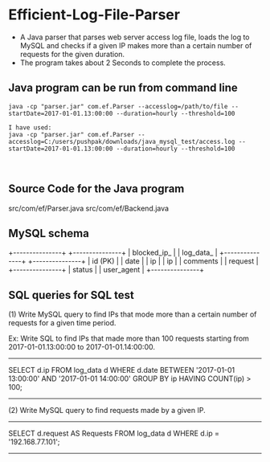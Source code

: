 # Efficient-Log-File-Parser
 - A Java parser that parses web server access log file, loads the log to MySQL and checks if a given IP makes more than a certain number of requests for the given duration.
 - The program takes about 2 Seconds to complete the process.
 
 ## Java program can be run from command line
	
    java -cp "parser.jar" com.ef.Parser --accesslog=/path/to/file --startDate=2017-01-01.13:00:00 --duration=hourly --threshold=100 
    
    I have used:
    java -cp "parser.jar" com.ef.Parser --accesslog=C:/users/pushpak/downloads/java_mysql_test/access.log --startDate=2017-01-01.13:00:00 --duration=hourly --threshold=100
    
## Source Code for the Java program

  src/com/ef/Parser.java
  src/com/ef/Backend.java
  
## MySQL schema 
+---------------+     +---------------+
|  blocked_ip_  |     |   log_data_   |
+---------------+     +---------------+
|   id (PK)     |     |    date       |
|   ip          |     |     ip        |
|   comments    |     |    request    |
+---------------+     |    status     |
                      |   user_agent  |
                      +---------------+
                     
                     
## SQL queries for SQL test

(1) Write MySQL query to find IPs that mode more than a certain number of requests for a given time period.

Ex: Write SQL to find IPs that made more than 100 requests starting from 2017-01-01.13:00:00 to 2017-01-01.14:00:00.

-------------------------------------------

SELECT  d.ip
FROM log_data d
WHERE d.date 
BETWEEN '2017-01-01 13:00:00' AND '2017-01-01 14:00:00'
GROUP BY ip
HAVING COUNT(ip) > 100;

-----------------------------------------


(2) Write MySQL query to find requests made by a given IP.

-----------------------------------------

SELECT d.request AS Requests
FROM log_data d
WHERE d.ip = '192.168.77.101';

----------------------------------------
